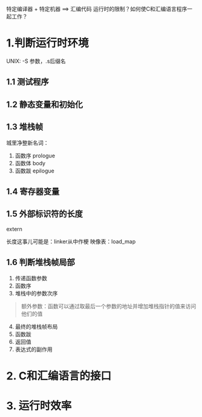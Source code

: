 特定编译器 + 特定机器 ==> 汇编代码
运行时的限制？如何使C和汇编语言程序一起工作？

# 1.判断运行时环境
UNIX: -S 参数，.s后缀名

## 1.1 测试程序

## 1.2 静态变量和初始化

## 1.3 堆栈帧
城里净整新名词：
1. 函数序 prologue
2. 函数体 body
3. 函数跋 epilogue

## 1.4 寄存器变量

## 1.5 外部标识符的长度
extern

长度这事儿可能是：linker从中作梗
映像表：load_map

## 1.6 判断堆栈帧局部

1. 传递函数参数
2. 函数序
3. 堆栈中的参数次序

> 额外参数：函数可以通过取最后一个参数的地址并增加堆栈指针的值来访问他们的值

4. 最终的堆栈帧布局
5. 函数跋
6. 返回值
7. 表达式的副作用

# 2. C和汇编语言的接口

# 3. 运行时效率
